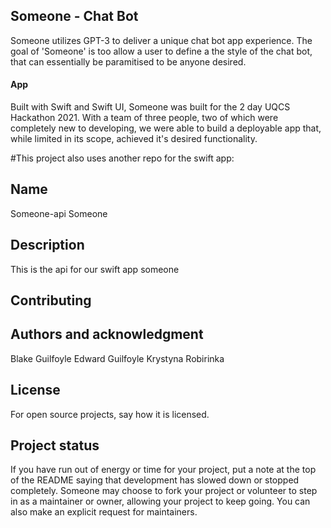 ## Someone - Chat Bot
Someone utilizes GPT-3 to deliver a unique chat bot app experience. The goal of 'Someone' is too allow a user to define a the style of the chat bot, that can essentially be paramitised to be anyone desired. 

#### App

Built with Swift and Swift UI, Someone was built for the 2 day UQCS Hackathon 2021.  With a team of three people, two of which were completely new to developing, we were able to build a deployable app that, while limited in its scope, achieved it's desired functionality. 

#This project also uses another repo for the swift app: 
## Name
Someone-api
Someone

## Description
This is the api for our swift app someone 


## Contributing


## Authors and acknowledgment
Blake Guilfoyle
Edward Guilfoyle 
Krystyna Robirinka


## License
For open source projects, say how it is licensed.

## Project status
If you have run out of energy or time for your project, put a note at the top of the README saying that development has slowed down or stopped completely. Someone may choose to fork your project or volunteer to step in as a maintainer or owner, allowing your project to keep going. You can also make an explicit request for maintainers.